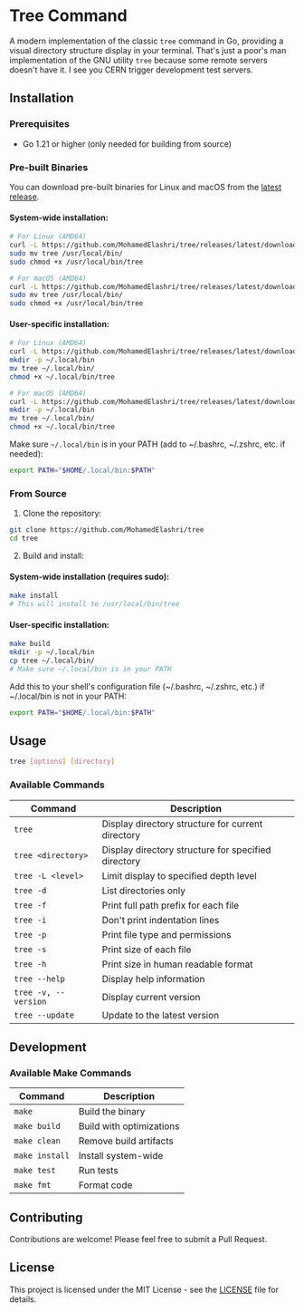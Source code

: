 # Tree Command

A modern implementation of the classic `tree` command in Go, providing a visual directory structure display in your terminal. That's just a poor's man implementation of the GNU utility `tree` because some remote servers doesn't have it. I see you CERN trigger development test servers. 

## Installation

### Prerequisites

- Go 1.21 or higher (only needed for building from source)

### Pre-built Binaries

You can download pre-built binaries for Linux and macOS from the [latest release](https://github.com/MohamedElashri/tree/releases/latest).

#### System-wide installation:

```bash
# For Linux (AMD64)
curl -L https://github.com/MohamedElashri/tree/releases/latest/download/tree-linux-amd64 -o tree
sudo mv tree /usr/local/bin/
sudo chmod +x /usr/local/bin/tree

# For macOS (AMD64)
curl -L https://github.com/MohamedElashri/tree/releases/latest/download/tree-darwin-amd64 -o tree
sudo mv tree /usr/local/bin/
sudo chmod +x /usr/local/bin/tree
```

#### User-specific installation:

```bash
# For Linux (AMD64)
curl -L https://github.com/MohamedElashri/tree/releases/latest/download/tree-linux-amd64 -o tree
mkdir -p ~/.local/bin
mv tree ~/.local/bin/
chmod +x ~/.local/bin/tree

# For macOS (AMD64)
curl -L https://github.com/MohamedElashri/tree/releases/latest/download/tree-darwin-amd64 -o tree
mkdir -p ~/.local/bin
mv tree ~/.local/bin/
chmod +x ~/.local/bin/tree
```

Make sure `~/.local/bin` is in your PATH (add to ~/.bashrc, ~/.zshrc, etc. if needed):
```bash
export PATH="$HOME/.local/bin:$PATH"
```

### From Source

1. Clone the repository:
```bash
git clone https://github.com/MohamedElashri/tree
cd tree
```

2. Build and install:

#### System-wide installation (requires sudo):
```bash
make install
# This will install to /usr/local/bin/tree
```

#### User-specific installation:
```bash
make build
mkdir -p ~/.local/bin
cp tree ~/.local/bin/
# Make sure ~/.local/bin is in your PATH
```

Add this to your shell's configuration file (~/.bashrc, ~/.zshrc, etc.) if ~/.local/bin is not in your PATH:
```bash
export PATH="$HOME/.local/bin:$PATH"
```

## Usage

```bash
tree [options] [directory]
```

### Available Commands

| Command | Description |
|---------|-------------|
| `tree` | Display directory structure for current directory |
| `tree <directory>` | Display directory structure for specified directory |
| `tree -L <level>` | Limit display to specified depth level |
| `tree -d` | List directories only |
| `tree -f` | Print full path prefix for each file |
| `tree -i` | Don't print indentation lines |
| `tree -p` | Print file type and permissions |
| `tree -s` | Print size of each file |
| `tree -h` | Print size in human readable format |
| `tree --help` | Display help information |
| `tree -v, --version` | Display current version |
| `tree --update` | Update to the latest version |

## Development

### Available Make Commands

| Command | Description |
|---------|-------------|
| `make` | Build the binary |
| `make build` | Build with optimizations |
| `make clean` | Remove build artifacts |
| `make install` | Install system-wide |
| `make test` | Run tests |
| `make fmt` | Format code |

## Contributing

Contributions are welcome! Please feel free to submit a Pull Request.

## License

This project is licensed under the MIT License - see the [LICENSE](LICENSE) file for details.